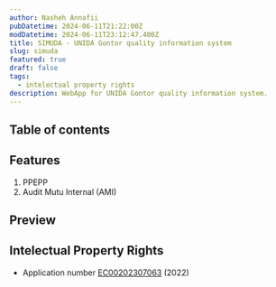 ```yaml
---
author: Nasheh Annafii
pubDatetime: 2024-06-11T21:22:00Z
modDatetime: 2024-06-11T23:12:47.400Z
title: SIMUDA - UNIDA Gontor quality information system
slug: simuda
featured: true
draft: false
tags:
  - intelectual property rights
description: WebApp for UNIDA Gontor quality information system.
---
```


## Table of contents

## Features

1. PPEPP
2. Audit Mutu Internal (AMI)

## Preview

## Intelectual Property Rights

- Application number [EC00202307063](https://pdki-indonesia.dgip.go.id/detail/e3b0c44298fc1c149afbf4c8996fb92427ae41e4649b934ca495991b7852b855) (2022)
